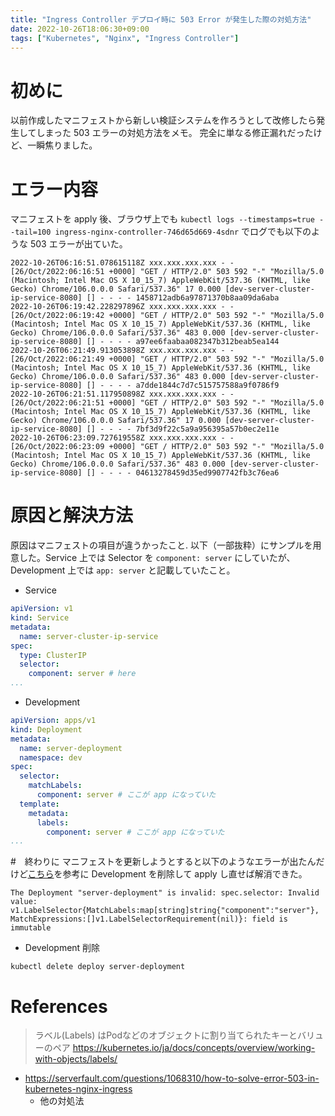 ```yaml
---
title: "Ingress Controller デプロイ時に 503 Error が発生した際の対処方法"
date: 2022-10-26T18:06:30+09:00
tags: ["Kubernetes", "Nginx", "Ingress Controller"]
---
```


# 初めに
以前作成したマニフェストから新しい検証システムを作ろうとして改修したら発生してしまった 503 エラーの対処方法をメモ。
完全に単なる修正漏れだったけど、一瞬焦りました。

# エラー内容
マニフェストを apply 後、ブラウザ上でも `kubectl logs --timestamps=true --tail=100 ingress-nginx-controller-746d65d669-4sdnr` でログでも以下のような 503 エラーが出ていた。

```
2022-10-26T06:16:51.078615118Z xxx.xxx.xxx.xxx - - [26/Oct/2022:06:16:51 +0000] "GET / HTTP/2.0" 503 592 "-" "Mozilla/5.0 (Macintosh; Intel Mac OS X 10_15_7) AppleWebKit/537.36 (KHTML, like Gecko) Chrome/106.0.0.0 Safari/537.36" 17 0.000 [dev-server-cluster-ip-service-8080] [] - - - - 1458712adb6a97871370b8aa09da6aba
2022-10-26T06:19:42.228297896Z xxx.xxx.xxx.xxx - - [26/Oct/2022:06:19:42 +0000] "GET / HTTP/2.0" 503 592 "-" "Mozilla/5.0 (Macintosh; Intel Mac OS X 10_15_7) AppleWebKit/537.36 (KHTML, like Gecko) Chrome/106.0.0.0 Safari/537.36" 483 0.000 [dev-server-cluster-ip-service-8080] [] - - - - a97ee6faabaa082347b312beab5ea144
2022-10-26T06:21:49.913053898Z xxx.xxx.xxx.xxx - - [26/Oct/2022:06:21:49 +0000] "GET / HTTP/2.0" 503 592 "-" "Mozilla/5.0 (Macintosh; Intel Mac OS X 10_15_7) AppleWebKit/537.36 (KHTML, like Gecko) Chrome/106.0.0.0 Safari/537.36" 483 0.000 [dev-server-cluster-ip-service-8080] [] - - - - a7dde1844c7d7c515757588a9f0786f9
2022-10-26T06:21:51.117950898Z xxx.xxx.xxx.xxx - - [26/Oct/2022:06:21:51 +0000] "GET / HTTP/2.0" 503 592 "-" "Mozilla/5.0 (Macintosh; Intel Mac OS X 10_15_7) AppleWebKit/537.36 (KHTML, like Gecko) Chrome/106.0.0.0 Safari/537.36" 17 0.000 [dev-server-cluster-ip-service-8080] [] - - - - 7bf3d9f22c5a9a956395a57b0ec2e11e
2022-10-26T06:23:09.727619558Z xxx.xxx.xxx.xxx - - [26/Oct/2022:06:23:09 +0000] "GET / HTTP/2.0" 503 592 "-" "Mozilla/5.0 (Macintosh; Intel Mac OS X 10_15_7) AppleWebKit/537.36 (KHTML, like Gecko) Chrome/106.0.0.0 Safari/537.36" 483 0.000 [dev-server-cluster-ip-service-8080] [] - - - - 04613278459d35ed9907742fb3c76ea6
```

# 原因と解決方法
原因はマニフェストの項目が違うかったこと. 以下（一部抜粋）にサンプルを用意した。Service 上では Selector を `component: server` にしていたが、Development 上では `app: server` と記載していたこと。

- Service
```yaml
apiVersion: v1
kind: Service
metadata:
  name: server-cluster-ip-service
spec:
  type: ClusterIP
  selector:
    component: server # here
...
```
- Development
```yaml
apiVersion: apps/v1
kind: Deployment
metadata:
  name: server-deployment
  namespace: dev
spec:
  selector:
    matchLabels:
      component: server # ここが app になっていた
  template:
    metadata:
      labels:
        component: server # ここが app になっていた
...
```

#　終わりに
マニフェストを更新しようとすると以下のようなエラーが出たんだけど[こちら](https://shunyaueta.com/posts/2021-12-02/)を参考に Development を削除して apply し直せば解消できた。
```
The Deployment "server-deployment" is invalid: spec.selector: Invalid value: v1.LabelSelector{MatchLabels:map[string]string{"component":"server"}, MatchExpressions:[]v1.LabelSelectorRequirement(nil)}: field is immutable
```

- Development 削除
```
kubectl delete deploy server-deployment
```


# References
> ラベル(Labels) はPodなどのオブジェクトに割り当てられたキーとバリューのペア
> https://kubernetes.io/ja/docs/concepts/overview/working-with-objects/labels/

- https://serverfault.com/questions/1068310/how-to-solve-error-503-in-kubernetes-nginx-ingress
  - 他の対処法